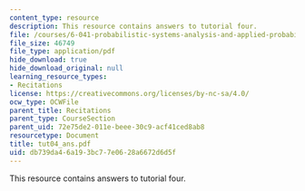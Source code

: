 ```yaml
---
content_type: resource
description: This resource contains answers to tutorial four.
file: /courses/6-041-probabilistic-systems-analysis-and-applied-probability-spring-2006/db739da46a193bc77e0628a6672d6d5f_tut04_ans.pdf
file_size: 46749
file_type: application/pdf
hide_download: true
hide_download_original: null
learning_resource_types:
- Recitations
license: https://creativecommons.org/licenses/by-nc-sa/4.0/
ocw_type: OCWFile
parent_title: Recitations
parent_type: CourseSection
parent_uid: 72e75de2-011e-beee-30c9-acf41ced8ab8
resourcetype: Document
title: tut04_ans.pdf
uid: db739da4-6a19-3bc7-7e06-28a6672d6d5f
---
```

This resource contains answers to tutorial four.